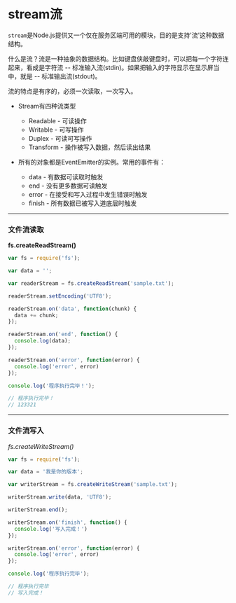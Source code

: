 # stream流

`stream`是Node.js提供又一个仅在服务区端可用的模块，目的是支持'流'这种数据结构。

什么是流？流是一种抽象的数据结构。比如键盘侠敲键盘时，可以把每一个字符连起来，看成是字符流 -- 标准输入流(stdin)。如果把输入的字符显示在显示屏当中，就是 -- 标准输出流(stdout)。

流的特点是有序的，必须一次读取，一次写入。

* Stream有四种流类型
    * Readable - 可读操作
    * Writable - 可写操作
    * Duplex - 可读可写操作
    * Transform - 操作被写入数据，然后读出结果
    
* 所有的对象都是EventEmitter的实例。常用的事件有：
    * data - 有数据可读取时触发
    * end - 没有更多数据可读触发
    * error - 在接受和写入过程中发生错误时触发
    * finish - 所有数据已被写入道底层时触发

<hr/>

### 文件流读取

**fs.createReadStream()**

```js
var fs = require('fs');

var data = '';

var readerStream = fs.createReadStream('sample.txt');

readerStream.setEncoding('UTF8');

readerStream.on('data', function(chunk) {
  data += chunk;
});

readerStream.on('end', function() {
  console.log(data);
});

readerStream.on('error', function(error) {
  console.log('error', error)
});

console.log('程序执行完毕！');

// 程序执行完毕！
// 123321
```

<hr/>

### 文件流写入

*fs.createWriteStream()*

```js
var fs = require('fs');

var data = '我是你的版本';

var writerStream = fs.createWriteStream('sample.txt');

writerStream.write(data, 'UTF8');

writerStream.end();

writerStream.on('finish', function() {
  console.log('写入完成！')
});

writerStream.on('error', function(error) {
  console.log('error', error)
});

console.log('程序执行完毕');

// 程序执行完毕
// 写入完成！
```







